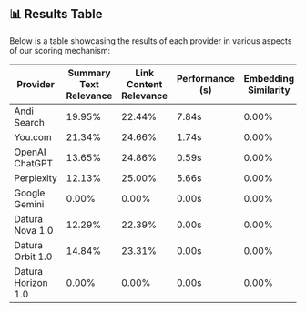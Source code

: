 ## 📊 Results Table

Below is a table showcasing the results of each provider in various aspects of our scoring mechanism:

| Provider           | Summary Text Relevance | Link Content Relevance | Performance (s) | Embedding Similarity |
| ------------------ | ---------------------- | ---------------------- | --------------- | -------------------- |
| Andi Search        | 19.95%                 | 22.44%                 | 7.84s           | 0.00%                |
| You.com            | 21.34%                 | 24.66%                 | 1.74s           | 0.00%                |
| OpenAI ChatGPT     | 13.65%                 | 24.86%                 | 0.59s           | 0.00%                |
| Perplexity         | 12.13%                 | 25.00%                 | 5.66s           | 0.00%                |
| Google Gemini      | 0.00%                  | 0.00%                  | 0.00s           | 0.00%                |
| Datura Nova 1.0    | 12.29%                 | 22.39%                 | 0.00s           | 0.00%                |
| Datura Orbit 1.0   | 14.84%                 | 23.31%                 | 0.00s           | 0.00%                |
| Datura Horizon 1.0 | 0.00%                  | 0.00%                  | 0.00s           | 0.00%                |
